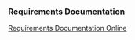 ### Requirements Documentation


[Requirements Documentation Online](https://app.eraser.io/workspace/yerO69fa8hYDpO0Rh0WE?origin=edit)
